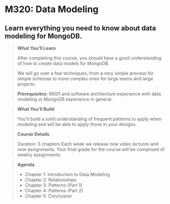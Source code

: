 # M320: Data Modeling

## Learn everything you need to know about data modeling for MongoDB.


>__What You'll Learn__
>
>After completing this course, you should have a good understanding of how to create data models for MongoDB.
>
>We will go over a few techniques, from a very simple process for simple schemas to more complex ones for large teams and large projects.
>
>***Prerequisites:***
>M001 and software architecture experience with data modeling or MongoDB experience in general.

>__What You'll Build__
>
>You'll build a solid understanding of frequent patterns to apply when modeling and will be able to apply those in your designs.
>
>__Course Details__
>
>Duration: 5 chapters
Each week we release new video lectures and new assignments.
Your final grade for the course will be comprised of weekly assignments.

>__Agenda__
>
>- Chapter 1: Introduction to Data Modeling
>- Chapter 2: Relationships
>- Chapter 3: Patterns (Part 1)
>- Chapter 4: Patterns (Part 2)
>- Chapter 5: Conclusion